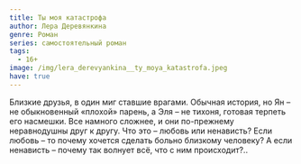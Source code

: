 ```yaml
---
title: Ты моя катастрофа
author: Лера Деревянкина
genre: Роман
series: самостоятельный роман
tags:
  - 16+
image: /img/lera_derevyankina__ty_moya_katastrofa.jpeg
have: true
---
```

Близкие друзья, в один миг ставшие врагами. Обычная история, но Ян – не обыкновенный «плохой» парень, а Эля – не тихоня, готовая терпеть его насмешки. Все намного сложнее, и они по-прежнему неравнодушны друг к другу. Что это – любовь или ненависть? Если любовь – то почему хочется сделать больно близкому человеку? А если ненависть – почему так волнует всё, что с ним происходит?..